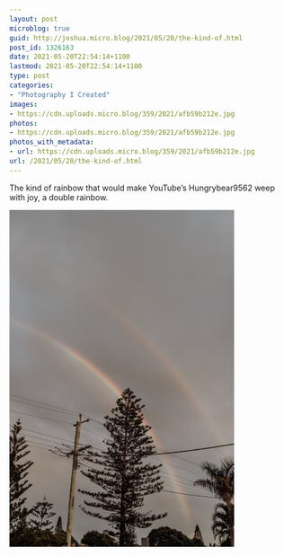 ```yaml
---
layout: post
microblog: true
guid: http://joshua.micro.blog/2021/05/20/the-kind-of.html
post_id: 1326163
date: 2021-05-20T22:54:14+1100
lastmod: 2021-05-20T22:54:14+1100
type: post
categories:
- "Photography I Created"
images:
- https://cdn.uploads.micro.blog/359/2021/afb59b212e.jpg
photos:
- https://cdn.uploads.micro.blog/359/2021/afb59b212e.jpg
photos_with_metadata:
- url: https://cdn.uploads.micro.blog/359/2021/afb59b212e.jpg
url: /2021/05/20/the-kind-of.html
---
```

The kind of rainbow that would make YouTube’s Hungrybear9562 weep with joy, a double rainbow.

<img src="uploads/2021/afb59b212e.jpg" width="400" height="600" alt="" />
